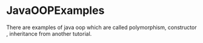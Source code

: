 # JavaOOPExamples
There are examples of java oop which are called polymorphism, constructor , inheritance from another tutorial. 
